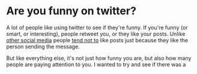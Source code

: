 # Are you funny on twitter?
A lot of people like using twitter to see if they're funny. If you're funny (or smart, or interesting), people retweet you, or they like your posts. Unlike [other social media](https://facebook.com) people [tend not to](https://xkcd.com/285/ "citation needed") like posts just because they like the person sending the message.

But like everything else, it's not just how funny you are, but also how many people are paying attention to you. I wanted to try and see if there was a 
